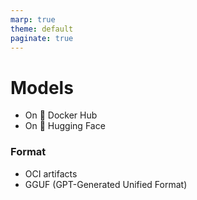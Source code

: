 ```yaml
---
marp: true
theme: default
paginate: true
---
```

# Models

- On 🐳 Docker Hub
- On 🤗 Hugging Face

### Format
 * OCI artifacts
 * GGUF (GPT-Generated Unified Format) 
